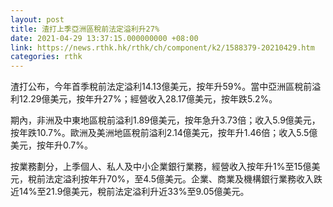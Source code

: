 ```yaml
---
layout: post
title: 渣打上季亞洲區稅前法定溢利升27%
date: 2021-04-29 13:37:15.000000000 +08:00
link: https://news.rthk.hk/rthk/ch/component/k2/1588379-20210429.htm
categories: rthk
---
```


渣打公布，今年首季稅前法定溢利14.13億美元，按年升59%。當中亞洲區稅前溢利12.29億美元，按年升27%；經營收入28.17億美元，按年跌5.2%。

期內，非洲及中東地區稅前溢利1.89億美元，按年急升3.73倍；收入5.9億美元，按年跌10.7%。歐洲及美洲地區稅前溢利2.14億美元，按年升1.46倍；收入5.5億美元，按年升0.7%。

按業務劃分，上季個人、私人及中小企業銀行業務，經營收入按年升1%至15億美元，稅前法定溢利按年升70%，至4.5億美元。企業、商業及機構銀行業務收入跌近14%至21.9億美元，稅前法定溢利升近33%至9.05億美元。
